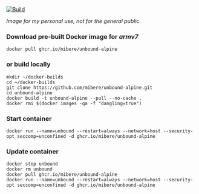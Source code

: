 [![Build](https://github.com/mibere/unbound-alpine/actions/workflows/publish-image.yml/badge.svg?branch=main)](https://github.com/mibere/unbound-alpine/actions/workflows/publish-image.yml)

_Image for my personal use, not for the general public._

### Download pre-built Docker image for _armv7_
```
docker pull ghcr.io/mibere/unbound-alpine
```

### or build locally
```
mkdir ~/docker-builds
cd ~/docker-builds
git clone https://github.com/mibere/unbound-alpine.git
cd unbound-alpine
docker build -t unbound-alpine --pull --no-cache .
docker rmi $(docker images -qa -f "dangling=true")
```

### Start container
```
docker run --name=unbound --restart=always --network=host --security-opt seccomp=unconfined -d ghcr.io/mibere/unbound-alpine
```

### Update container
```
docker stop unbound
docker rm unbound
docker pull ghcr.io/mibere/unbound-alpine
docker run --name=unbound --restart=always --network=host --security-opt seccomp=unconfined -d ghcr.io/mibere/unbound-alpine
```
